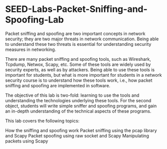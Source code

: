 # SEED-Labs-Packet-Sniffing-and-Spoofing-Lab
Packet sniffing and spoofing are two important concepts in network security; they are two major threats in network communication.
Being able to understand these two threats is essential for understanding security measures in networking.

There are many packet sniffing and spoofing tools, such as Wireshark, Tcpdump, Netwox, Scapy, etc.
Some of these tools are widely used by security experts, as well as by attackers.
Being able to use these tools is important for students, but what is more important for students in a network security course is to understand how these tools work, i.e., how packet sniffing and spoofing are implemented in software.

The objective of this lab is two-fold: learning to use the tools and understanding the technologies underlying these tools. For the second object, students will write simple sniffer and spoofing programs,
and gain an in-depth understanding of the technical aspects of these programs.

This lab covers the following topics:

How the sniffing and spoofing work
Packet sniffing using the pcap library and Scapy
Packet spoofing using raw socket and Scapy
Manipulating packets using Scapy
